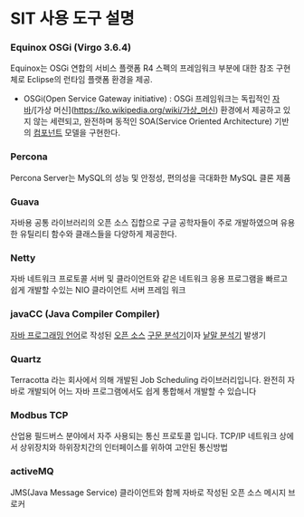 # SIT 사용 도구 설명

### Equinox OSGi (Virgo 3.6.4)
Equinox는 OSGi 연합의 서비스 플랫폼 R4 스펙의 프레임워크 부분에 대한 참조 구현체로 Eclipse의 런타임 플랫폼 환경을 제공.
- OSGi(Open Service Gateway initiative) : OSGi 프레임워크는 독립적인 [자바](https://ko.wikipedia.org/wiki/자바_(프로그래밍_언어))/[가상 머신](https://ko.wikipedia.org/wiki/가상_머신) 환경에서 제공하고 있지 않는 세련되고, 완전하며 동적인 SOA(Service Oriented Architecture) 기반의 [컴포넌트](https://ko.wikipedia.org/wiki/컴포넌트) 모델을 구현한다. 

### Percona
Percona Server는 MySQL의 성능 및 안정성, 편의성을 극대화한 MySQL 클론 제품

### Guava
자바용 공통 라이브러리의 오픈 소스 집합으로 구글 공학자들이 주로 개발하였으며 유용한 유틸리티 함수와 클래스들을 다양하게 제공한다.

### Netty
자바 네트워크 프로토콜 서버 및 클라이언트와 같은 네트워크 응용 프로그램을 빠르고 쉽게 개발할 수있는 NIO 클라이언트 서버 프레임 워크

### javaCC (Java Compiler Compiler)
 [자바 프로그래밍 언어](https://ko.wikipedia.org/wiki/자바_(프로그래밍_언어))로 작성된 [오픈 소스](https://ko.wikipedia.org/wiki/오픈_소스) [구문 분석기](https://ko.wikipedia.org/wiki/구문_분석기)이자 [낱말 분석기](https://ko.wikipedia.org/wiki/낱말_분석) 발생기

### Quartz
 Terracotta 라는 회사에서 의해 개발된 Job Scheduling 라이브러리입니다. 완전히 자바로 개발되어 어느 자바 프로그램에서도 쉽게 통합해서 개발할 수 있습니다

### Modbus TCP
산업용 필드버스 분야에서 자주 사용되는 통신 프로토콜 입니다. TCP/IP 네트워크 상에서 상위장치와 하위장치간의 인터페이스를 위하여 고안된 통신방법

### activeMQ
JMS(Java Message Service) 클라이언트와 함께 자바로 작성된 오픈 소스 메시지 브로커
